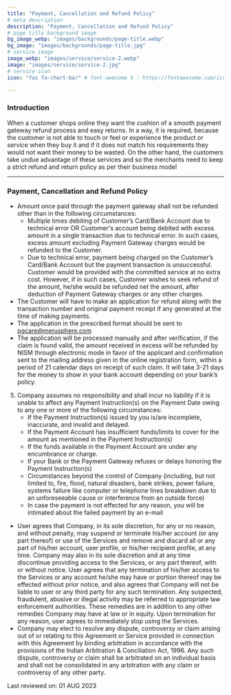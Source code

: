 ```yaml
---
title: "Payment, Cancellation and Refund Policy"
# meta description
description: "Payment, Cancellation and Refund Policy"
# page title background image
bg_image_webp: "images/backgrounds/page-title.webp"
bg_image: "images/backgrounds/page-title.jpg"
# service image
image_webp: "images/service/service-2.webp"
image: "images/service/service-2.jpg"
# service icon
icon: "fas fa-chart-bar" # font-awesome 5 : https://fontawesome.com/icons/

---
```


### Introduction

When a customer shops online they want the cushion of a smooth payment gateway refund process and easy returns. In a way, it is required, because the customer is not able to touch or feel or experience the product or service when they buy it and if it does not match his requirements they would not want their money to be wasted. On the other hand, the customers take undue advantage of these services and so the merchants need to keep a strict refund and return policy as per their business model 

<hr>

### Payment, Cancellation and Refund Policy

+ Amount once paid through the payment gateway shall not be refunded other than in the
following circumstances:
	+ Multiple times debiting of Customer’s Card/Bank Account due to technical error OR Customer's account being debited with excess amount in a single transaction due to technical error. In such cases, excess amount excluding Payment Gateway charges would be refunded to the Customer.
	+ Due to technical error, payment being charged on the Customer’s Card/Bank Account but the payment transaction is unsuccessful. Customer would be provided with the committed service at no extra cost. However, if in such cases, Customer wishes to seek refund of the amount, he/she would be refunded net the amount, after deduction of Payment Gateway charges or any other charges.
+ The Customer will have to make an application for refund along with the transaction number
and original payment receipt if any generated at the time of making payments.
+ The application in the prescribed format should be sent to pgcare@merusphere.com
+ The application will be processed manually and after verification, if the claim is found valid, the amount received in excess will be refunded by NISM through electronic mode in favor of the applicant and confirmation sent to the mailing address given in the online registration form, within a period of 21 calendar days on receipt of such claim. It will take 3-21 days for the money to show in your bank account depending on your bank’s policy.
5. Company assumes no responsibility and shall incur no liability if it is unable to affect any Payment Instruction(s) on the Payment Date owing to any one or more of the following
circumstances:
	+ If the Payment Instruction(s) issued by you is/are incomplete, inaccurate, and invalid and
delayed.
	+ If the Payment Account has insufficient funds/limits to cover for the amount as mentioned in the Payment Instruction(s)
	+ If the funds available in the Payment Account are under any encumbrance or charge.
	+ If your Bank or the Payment Gateway refuses or delays honoring the Payment Instruction(s)
	+ Circumstances beyond the control of Company (including, but not limited to, fire, flood, natural disasters, bank strikes, power failure, systems failure like computer or telephone lines breakdown due to an unforeseeable cause or interference from an outside force)
	+ In case the payment is not effected for any reason, you will be intimated about the failed payment by an e-mail
+ User agrees that Company, in its sole discretion, for any or no reason, and without penalty, may suspend or terminate his/her account (or any part thereof) or use of the Services and remove  and discard all or any part of his/her account, user profile, or his/her recipient profile, at any time. Company may also in its sole discretion and at any time discontinue providing access to the Services, or any part thereof, with or without notice. User agrees that any termination of his/her access to the Services or any account he/she may have or portion thereof may be effected without prior notice, and also agrees that Company will not be liable to user or any third party for any such termination. Any suspected, fraudulent, abusive or illegal activity may be referred to appropriate law enforcement authorities. These remedies are in addition to any other remedies Company may have at law or in equity. Upon termination for any reason, user agrees to immediately stop using the Services.
+ Company may elect to resolve any dispute, controversy or claim arising out of or relating to this
Agreement or Service provided in connection with this Agreement by binding arbitration in
accordance with the provisions of the Indian Arbitration & Conciliation Act, 1996. Any such
dispute, controversy or claim shall be arbitrated on an individual basis and shall not be
consolidated in any arbitration with any claim or controversy of any other party.

Last reviewed on: 01 AUG 2023